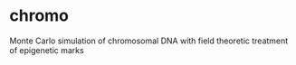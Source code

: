 # chromo
Monte Carlo simulation of chromosomal DNA with field theoretic treatment of epigenetic marks
